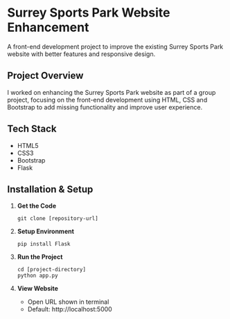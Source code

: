 # Surrey Sports Park Website Enhancement

A front-end development project to improve the existing Surrey Sports Park website with better features and responsive design.

## Project Overview
I worked on enhancing the Surrey Sports Park website as part of a group project, focusing on the front-end development using HTML, CSS and Bootstrap to add missing functionality and improve user experience.

## Tech Stack
- HTML5
- CSS3
- Bootstrap
- Flask

## Installation & Setup

1. **Get the Code**
   ```
   git clone [repository-url]
   ```

2. **Setup Environment**
   ```
   pip install Flask
   ```

3. **Run the Project**
   ```
   cd [project-directory]
   python app.py
   ```

4. **View Website**
   - Open URL shown in terminal
   - Default: http://localhost:5000


